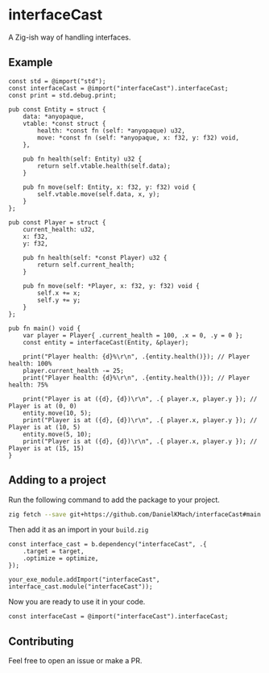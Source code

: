 # interfaceCast

A Zig-ish way of handling interfaces.

## Example

```zig
const std = @import("std");
const interfaceCast = @import("interfaceCast").interfaceCast;
const print = std.debug.print;

pub const Entity = struct {
    data: *anyopaque,
    vtable: *const struct {
        health: *const fn (self: *anyopaque) u32,
        move: *const fn (self: *anyopaque, x: f32, y: f32) void,
    },

    pub fn health(self: Entity) u32 {
        return self.vtable.health(self.data);
    }

    pub fn move(self: Entity, x: f32, y: f32) void {
        self.vtable.move(self.data, x, y);
    }
};

pub const Player = struct {
    current_health: u32,
    x: f32,
    y: f32,

    pub fn health(self: *const Player) u32 {
        return self.current_health;
    }

    pub fn move(self: *Player, x: f32, y: f32) void {
        self.x += x;
        self.y += y;
    }
};

pub fn main() void {
    var player = Player{ .current_health = 100, .x = 0, .y = 0 };
    const entity = interfaceCast(Entity, &player);

    print("Player health: {d}%\r\n", .{entity.health()}); // Player health: 100%
    player.current_health -= 25;
    print("Player health: {d}%\r\n", .{entity.health()}); // Player health: 75%

    print("Player is at ({d}, {d})\r\n", .{ player.x, player.y }); // Player is at (0, 0)
    entity.move(10, 5);
    print("Player is at ({d}, {d})\r\n", .{ player.x, player.y }); // Player is at (10, 5)
    entity.move(5, 10);
    print("Player is at ({d}, {d})\r\n", .{ player.x, player.y }); // Player is at (15, 15)
}
```

## Adding to a project

Run the following command to add the package to your project.

```bash
zig fetch --save git+https://github.com/DanielKMach/interfaceCast#main
```

Then add it as an import in your `build.zig`

```zig
const interface_cast = b.dependency("interfaceCast", .{
    .target = target,
    .optimize = optimize,
});

your_exe_module.addImport("interfaceCast", interface_cast.module("interfaceCast"));
```

Now you are ready to use it in your code.

```zig
const interfaceCast = @import("interfaceCast").interfaceCast;
```

## Contributing

Feel free to open an issue or make a PR.